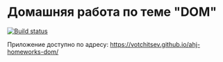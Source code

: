# Домашняя работа по теме "DOM"
[![Build status](https://ci.appveyor.com/api/projects/status/sud98bw0vd3i31go?svg=true)](https://ci.appveyor.com/project/Votchitsev/ahj-homeworks-dom)

Приложение доступно по адресу: https://votchitsev.github.io/ahj-homeworks-dom/